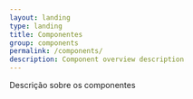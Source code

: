 ```yaml
---
layout: landing
type: landing
title: Componentes
group: components
permalink: /components/
description: Component overview description
---
```


Descrição sobre os componentes
